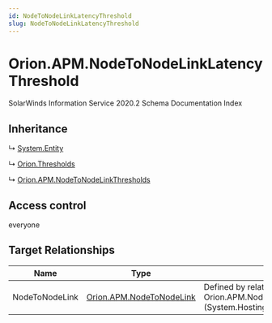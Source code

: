 ```yaml
---
id: NodeToNodeLinkLatencyThreshold
slug: NodeToNodeLinkLatencyThreshold
---
```


# Orion.APM.NodeToNodeLinkLatencyThreshold

SolarWinds Information Service 2020.2 Schema Documentation Index

## Inheritance

↳ [System.Entity](./../System/Entity)

↳ [Orion.Thresholds](./../Orion/Thresholds)

↳ [Orion.APM.NodeToNodeLinkThresholds](./../Orion.APM/NodeToNodeLinkThresholds)

## Access control

everyone

## Target Relationships

| Name | Type | Notes |
| ------ | ------ | ------ |
| NodeToNodeLink | [Orion.APM.NodeToNodeLink](./../Orion.APM/NodeToNodeLink) | Defined by relationship Orion.APM.NodeToNodeLinkHostsNodeToNodeLinkLatencyThreshold (System.Hosting) |

